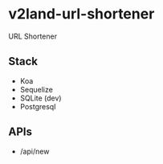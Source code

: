 # v2land-url-shortener
URL Shortener

## Stack
- Koa
- Sequelize
- SQLite (dev)
- Postgresql

## APIs
- /api/new